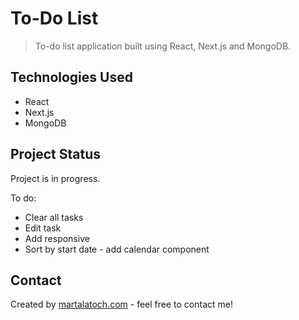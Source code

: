 # To-Do List
> To-do list application built using React, Next.js and MongoDB.


## Technologies Used
- React
- Next.js
- MongoDB


## Project Status
Project is in progress. 

To do:
- Clear all tasks
- Edit task 
- Add responsive
- Sort by start date - add calendar component


## Contact
Created by [martalatoch.com](https://www.martalatoch.com/) - feel free to contact me!


